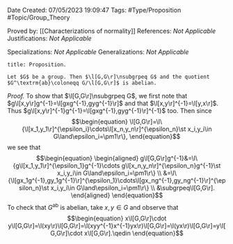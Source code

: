 <div class="topSpace"></div>

Date Created: 07/05/2023 19:09:47
Tags: #Type/Proposition #Topic/Group_Theory

Proved by: [[Characterizations of normality]]
References: <i>Not Applicable</i>
Justifications: <i>Not Applicable</i>

Specializations: <i>Not Applicable</i>
Generalizations: <i>Not Applicable</i>

``` ad-Proposition
title: Proposition.

Let $G$ be a group. Then $\l[G,G\r]\nsubgrpeq G$ and the quotient $G^\textrm{ab}\coloneqq G/\l[G,G\r]$ is abelian.

```

<i>Proof.</i> To show that $\l[G,G\r]\nsubgrpeq G$, we first note that $g\l[x,y\r]g^{-1}=\l[gxg^{-1},gyg^{-1}\r]$ and that $\l[x,y\r]^{-1}=\l[y,x\r]$. Thus $g\l[x,y\r]^{-1}g^{-1}=\l[gxg^{-1},gyg^{-1}\r]^{-1}$ too. Then since
$$\begin{equation}
    \l[G,G\r]=\l\{\l[x_1,y_1\r]^{\epsilon_i}\cdots\l[x_n,y_n\r]^{\epsilon_n}\st x_i,y_i\in G\land\epsilon_i=\pm1\r\},
\end{equation}$$
we see that
$$\begin{equation}
    \begin{aligned}
        g\l[G,G\r]g^{-1}&=\l\{g\l[x_1,y_1\r]^{\epsilon_1}g^{-1}\cdots g\l[x_n,y_n\r]^{\epsilon_n}g^{-1}\st x_i,y_i\in G\land\epsilon_i=\pm1\r\} \\
        &=\l\{\l[gx_1g^{-1},gy_1g^{-1}\r]^{\epsilon_1}\cdots\l[gx_ng^{-1},gy_ng^{-1}\r]^{\epsilon_n}\st x_i,y_i\in G\land\epsilon_i=\pm1\r\} \\
        &\subgrpeq\l[G,G\r].
    \end{aligned}
\end{equation}$$
To check that $G^\textrm{ab}$ is abelian, take $x,y\in G$ and observe that
$$\begin{equation}
    x\l[G,G\r]\cdot y\l[G,G\r]=\l(xy\r)\l[G,G\r]=\l(xyy^{-1}x^{-1}yx\r)\l[G,G\r]=\l(yx\r)\l[G,G\r]=y\l[G,G\r]\cdot x\l[G,G\r].\qedin
\end{equation}$$
